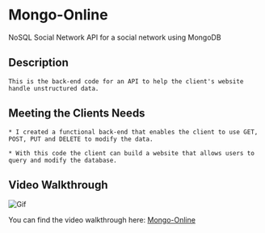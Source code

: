 # Mongo-Online

NoSQL Social Network API for a social network using MongoDB

## Description

```
This is the back-end code for an API to help the client's website handle unstructured data.

```

## Meeting the Clients Needs

```
* I created a functional back-end that enables the client to use GET, POST, PUT and DELETE to modify the data.

* With this code the client can build a website that allows users to query and modify the database.

```

## Video Walkthrough

![Gif](#)

You can find the video walkthrough here: [Mongo-Online](#)
